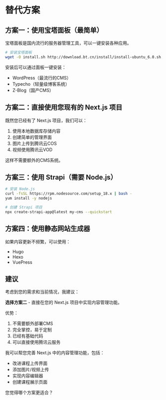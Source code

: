 # 替代方案

## 方案一：使用宝塔面板（最简单）
宝塔面板是国内流行的服务器管理工具，可以一键安装各种应用。

```bash
# 安装宝塔面板
wget -O install.sh http://download.bt.cn/install/install-ubuntu_6.0.sh && bash install.sh
```

安装后可以通过面板一键安装：
- WordPress（最流行的CMS）
- Typecho（轻量级博客系统）
- Z-Blog（国产CMS）

## 方案二：直接使用您现有的 Next.js 项目
既然您已经有了 Next.js 项目，我们可以：

1. 使用本地数据库存储内容
2. 创建简单的管理界面
3. 图片上传到腾讯云COS
4. 视频使用腾讯云VOD

这样不需要额外的CMS系统。

## 方案三：使用 Strapi（需要 Node.js）
```bash
# 安装 Node.js
curl -fsSL https://rpm.nodesource.com/setup_18.x | bash -
yum install -y nodejs

# 创建 Strapi 项目
npx create-strapi-app@latest my-cms --quickstart
```

## 方案四：使用静态网站生成器
如果内容更新不频繁，可以使用：
- Hugo
- Hexo
- VuePress

## 建议

考虑到您的需求和当前情况，我建议：

**选择方案二** - 直接在您的 Next.js 项目中实现内容管理功能。

优势：
1. 不需要额外部署CMS
2. 完全掌控，易于定制
3. 已经有基础代码
4. 可以直接使用腾讯云服务

我可以帮您完善 Next.js 中的内容管理功能，包括：
- 改进课程上传界面
- 添加图片/视频上传
- 实现内容编辑器
- 创建课程展示页面

您觉得哪个方案更适合？